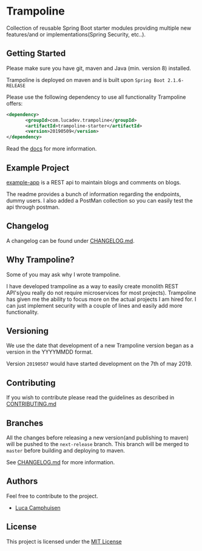 # Trampoline

Collection of reusable Spring Boot starter modules providing multiple new features/and or implementations(Spring Security, etc..).

## Getting Started

Please make sure you have git, maven and Java (min. version 8) installed.

Trampoline is deployed on maven and is built upon `Spring Boot 2.1.6-RELEASE`

Please use the following dependency to use all functionality Trampoline offers:
```xml
<dependency>
       <groupId>com.lucadev.trampoline</groupId>
       <artifactId>trampoline-starter</artifactId>
       <version>20190509</version>
</dependency>
```
Read the [docs](/docs/README.md) for more information.

## Example Project

[example-app](example-app) is a REST api to maintain blogs and comments on blogs.

The readme provides a bunch of information regarding the endpoints, dummy users. I also added a PostMan collection so you can easily test the api through postman.

## Changelog

A changelog can be found under [CHANGELOG.md](CHANGELOG.md).

## Why Trampoline?

Some of you may ask why I wrote trampoline.

I have developed trampoline as a way to easily create monolith REST API's(you really do not require microservices for most projects).
Trampoline has given me the ability to focus more on the actual projects I am hired for.
I can just implement security with a couple of lines and easily add more functionality.

## Versioning

We use the date that development of a new Trampoline version began as a version in the YYYYMMDD format.

Version `20190507` would have started development on the 7th of may 2019.

## Contributing

If you wish to contribute please read the guidelines as described in [CONTRIBUTING.md](/CONTRIBUTING.md)

## Branches

All the changes before releasing a new version(and publishing to maven) will be pushed to the `next-release` branch.
This branch will be merged to `master` before building and deploying to maven.

See [CHANGELOG.md](CHANGELOG.md) for more information.

## Authors

Feel free to contribute to the project.

- [Luca Camphuisen](https://github.com/Camphul)

## License

This project is licensed under the [MIT License](/LICENSE.txt)